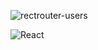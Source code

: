 ![rectrouter-users](https://user-images.githubusercontent.com/109747427/207955487-e3929851-de29-45b3-8c40-ba08376f6faa.png)

![React](https://user-images.githubusercontent.com/109747427/207955987-01388cb8-0ab9-4b50-b071-a7739b75eb8d.png)
